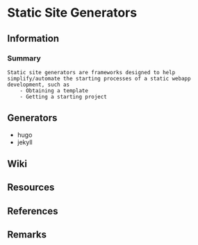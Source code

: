 # Static Site Generators

## Information
### Summary
```
Static site generators are frameworks designed to help simplify/automate the starting processes of a static webapp development, such as
    - Obtaining a template
    - Getting a starting project
```

## Generators
+ hugo
+ jekyll

## Wiki

## Resources

## References

## Remarks